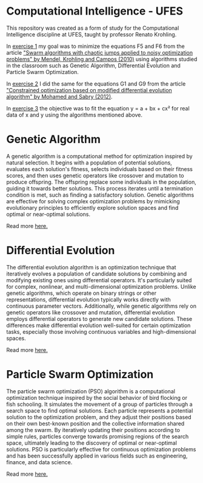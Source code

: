 # Computational Intelligence - UFES


This repository was created as a form of study for the Computational Intelligence discipline at UFES, taught by professor Renato Krohling.


In [exercise 1](https://github.com/pedroscortes/computational-intelligence-ufes/tree/main/exercise1) my goal was to minimize the equations F5 and F6 from the article ["Swarm algorithms with chaotic jumps applied to noisy optimization problems" by Mendel, Krohling and Campos (2010)](https://doi.org/10.1016/j.ins.2010.06.007) using algorithms studied in the classroom such as Genetic Algorithm, Differential Evolution and Particle Swarm Optimization.

In [exercise 2](https://github.com/pedroscortes/computational-intelligence-ufes/tree/main/exercise2) I did the same for the equations G1 and G9 from the article ["Constrained optimization based on modified differential evolution algorithm" by Mohamed and Sabry (2012)](https://doi.org/10.1016/j.ins.2012.01.008).

In [exercise 3](https://github.com/pedroscortes/computational-intelligence-ufes/tree/main/exercise3) the objective was to fit the equation y = a + bx + cx² for real data of x and y using the algorithms mentioned above.


# Genetic Algorithm

A genetic algorithm is a computational method for optimization inspired by natural selection. It begins with a population of potential solutions, evaluates each solution's fitness, selects individuals based on their fitness scores, and then uses genetic operators like crossover and mutation to produce offspring. The offspring replace some individuals in the population, guiding it towards better solutions. This process iterates until a termination condition is met, such as finding a satisfactory solution. Genetic algorithms are effective for solving complex optimization problems by mimicking evolutionary principles to efficiently explore solution spaces and find optimal or near-optimal solutions.

Read more [here.](https://doi.org/10.1007/s11042-020-10139-6)



# Differential Evolution

The differential evolution algorithm is an optimization technique that iteratively evolves a population of candidate solutions by combining and modifying existing ones using differential operators. It's particularly suited for complex, nonlinear, and multi-dimensional optimization problems. Unlike genetic algorithms, which operate on binary strings or other representations, differential evolution typically works directly with continuous parameter vectors. Additionally, while genetic algorithms rely on genetic operators like crossover and mutation, differential evolution employs differential operators to generate new candidate solutions. These differences make differential evolution well-suited for certain optimization tasks, especially those involving continuous variables and high-dimensional spaces.

Read more [here.](https://doi.org/10.1016/j.aej.2021.09.013)



# Particle Swarm Optimization

The particle swarm optimization (PSO) algorithm is a computational optimization technique inspired by the social behavior of bird flocking or fish schooling. It simulates the movement of a group of particles through a search space to find optimal solutions. Each particle represents a potential solution to the optimization problem, and they adjust their positions based on their own best-known position and the collective information shared among the swarm. By iteratively updating their positions according to simple rules, particles converge towards promising regions of the search space, ultimately leading to the discovery of optimal or near-optimal solutions. PSO is particularly effective for continuous optimization problems and has been successfully applied in various fields such as engineering, finance, and data science.

Read more [here.](https://doi.org/10.1007/s11831-021-09694-4)

